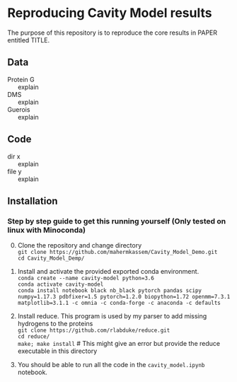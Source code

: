 # Reproducing Cavity Model results
The purpose of this repository is to reproduce the core results in PAPER entitled TITLE.

## Data
Protein G  
&nbsp;&nbsp;&nbsp;&nbsp;&nbsp; explain  
DMS  
&nbsp;&nbsp;&nbsp;&nbsp;&nbsp; explain  
Guerois  
&nbsp;&nbsp;&nbsp;&nbsp;&nbsp; explain  

## Code
dir x  
&nbsp;&nbsp;&nbsp;&nbsp;&nbsp; explain  
file y  
&nbsp;&nbsp;&nbsp;&nbsp;&nbsp; explain  

## Installation

### Step by step guide to get this running yourself (**Only tested on linux with Minoconda**)
0. Clone the repository and change directory  
`git clone https://github.com/mahermkassem/Cavity_Model_Demo.git`  
`cd Cavity_Model_Demp/`

1. Install and activate the provided exported conda environment.  
`conda create --name cavity-model python=3.6`  
`conda activate cavity-model`  
`conda install notebook black nb_black pytorch pandas scipy numpy=1.17.3 pdbfixer=1.5 pytorch=1.2.0 biopython=1.72 openmm=7.3.1 matplotlib=3.1.1 -c omnia -c conda-forge -c anaconda -c defaults`  

2. Install reduce. This program is used by my parser to add missing hydrogens to the proteins  
`git clone https://github.com/rlabduke/reduce.git`  
`cd reduce/`  
`make; make install` # This might give an error but provide the reduce executable in this directory

3. You should be able to run all the code in the `cavity_model.ipynb` notebook.
